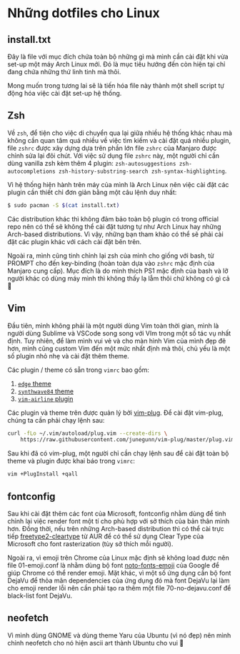 # Những dotfiles cho Linux

## install.txt

Đây là file với mục đích chứa toàn bộ những gì mà mình cần cài đặt khi vừa set-up một máy Arch Linux mới. Đó là mục tiêu hướng đến còn hiện tại chỉ đang chứa những thứ linh tinh mà thôi.

Mong muốn trong tương lai sẽ là tiến hóa file này thành một shell script tự động hóa việc cài đặt set-up hệ thống.

## Zsh

Về `zsh`, để tiện cho việc di chuyển qua lại giữa nhiều hệ thống khác nhau mà không cần quan tâm quá nhiều về việc tìm kiếm và cài đặt quá nhiều plugin, file `zshrc` được xây dựng dựa trên phần lớn file `zshrc` của Manjaro được chỉnh sửa lại đôi chút. Với việc sử dụng file `zshrc` này, một người chỉ cần dùng vanilla zsh kèm thêm 4 plugin: `zsh-autosuggestions zsh-autocompletions zsh-history-substring-search zsh-syntax-highlighting`.

Vì hệ thống hiện hành trên máy của mình là Arch Linux nên việc cài đặt các plugin cần thiết chỉ đơn giản bằng một câu lệnh duy nhất:

```sh
$ sudo pacman -S $(cat install.txt)
```

Các distribution khác thì không đảm bảo toàn bộ plugin có trong official repo nên có thể sẽ không thể cài đặt tương tự như Arch Linux hay những Arch-based distributions. Vì vậy, những bạn tham khảo có thể sẽ phải cài đặt các plugin khác với cách cài đặt bên trên.

Ngoài ra, mình cũng tinh chỉnh lại zsh của mình cho giống với bash, từ PROMPT cho đến key-binding (hoàn toàn dựa vào `zshrc` mặc định của Manjaro cung cấp). Mục đích là do mình thích PS1 mặc định của bash và lỡ người khác có dùng máy mình thì không thấy lạ lẫm thôi chứ không có gì cả :penguin:

## Vim

Đầu tiên, mình không phải là một người dùng Vim toàn thời gian, mình là người dùng Sublime và VSCode song song với VIm trong một số tác vụ nhất định. Tuy nhiên, để làm mình vui vẻ và cho màn hình Vim của mình đẹp đẽ hơn, mình cũng custom Vim đến một mức nhất định mà thôi, chủ yếu là một số plugin nhỏ nhẹ và cài đặt thêm theme.

Các plugin / theme có sẵn trong `vimrc` bao gồm:

1. [`edge` theme](https://github.com/sainnhe/edge)
2. [`synthwave84` theme](https://github.com/artanikin/vim-synthwave84)
3. [`vim-airline` plugin](https://github.com/vim-airline/vim-airline)

Các plugin và theme trên được quản lý bởi [vim-plug](https://github.com/junegunn/vim-plug). Để cài đặt vim-plug, chúng ta cần phải chạy lệnh sau:

```sh
curl -fLo ~/.vim/autoload/plug.vim --create-dirs \
    https://raw.githubusercontent.com/junegunn/vim-plug/master/plug.vim
```

Sau khi đã có vim-plug, một người chỉ cần chạy lệnh sau để cài đặt toàn bộ theme và plugin được khai báo trong `vimrc`:

```sh
vim +PlugInstall +qall
```

## fontconfig

Sau khi cài đặt thêm các font của Microsoft, fontconfig nhằm dùng để tinh chỉnh lại việc render font một tí cho phù hợp với sở thích của bản thân mình hơn. Đồng thời, nếu trên những Arch-based distribution thì có thể cài trực tiếp [freetype2-cleartype](https://aur.archlinux.org/packages/freetype2-cleartype/) từ AUR để có thể sử dụng Clear Type của Microsoft cho font rasterization (tùy sở thích mỗi người).

Ngoài ra, vì emoji trên Chrome của Linux mặc định sẽ không load được nên file 01-emoji.conf là nhằm dùng bộ font [noto-fonts-emoji](https://www.archlinux.org/packages/extra/any/noto-fonts-emoji/) của Google để giúp Chrome có thể render emoji. Mặt khác, vì một số ứng dụng cần bộ font DejaVu để thỏa mãn dependencies của ứng dụng đó mà font DejaVu lại làm cho emoji render lỗi nên cần phải tạo ra thêm một file 70-no-dejavu.conf để black-list font DejaVu.

## neofetch

Vì mình dùng GNOME và dùng theme Yaru của Ubuntu (vì nó đẹp) nên mình chỉnh neofetch cho nó hiện ascii art thành Ubuntu cho vui :penguin:

